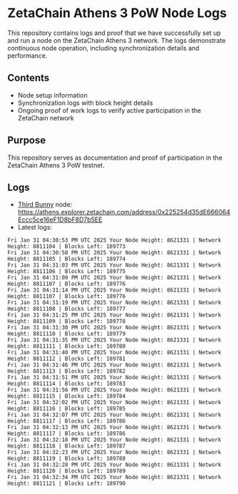 # ZetaChain Athens 3 PoW Node Logs
This repository contains logs and proof that we have successfully set up and run a node on the ZetaChain Athens 3 network. The logs demonstrate continuous node operation, including synchronization details and performance.

## Contents
- Node setup information
- Synchronization logs with block height details
- Ongoing proof of work logs to verify active participation in the ZetaChain network

## Purpose
This repository serves as documentation and proof of participation in the ZetaChain Athens 3 PoW testnet.

## Logs

- [Third Bunny](https://thirdbunny.xyz/) node: https://athens.explorer.zetachain.com/address/0x225254d35dE666064Eccc5ce16eF1D8bF8D7b5EE
- Latest logs:
```
Fri Jan 31 04:30:53 PM UTC 2025 Your Node Height: 8621331 | Network Height: 8811104 | Blocks Left: 189773
Fri Jan 31 04:30:58 PM UTC 2025 Your Node Height: 8621331 | Network Height: 8811105 | Blocks Left: 189774
Fri Jan 31 04:31:03 PM UTC 2025 Your Node Height: 8621331 | Network Height: 8811106 | Blocks Left: 189775
Fri Jan 31 04:31:09 PM UTC 2025 Your Node Height: 8621331 | Network Height: 8811107 | Blocks Left: 189776
Fri Jan 31 04:31:14 PM UTC 2025 Your Node Height: 8621331 | Network Height: 8811107 | Blocks Left: 189776
Fri Jan 31 04:31:19 PM UTC 2025 Your Node Height: 8621331 | Network Height: 8811108 | Blocks Left: 189777
Fri Jan 31 04:31:25 PM UTC 2025 Your Node Height: 8621331 | Network Height: 8811109 | Blocks Left: 189778
Fri Jan 31 04:31:30 PM UTC 2025 Your Node Height: 8621331 | Network Height: 8811110 | Blocks Left: 189779
Fri Jan 31 04:31:35 PM UTC 2025 Your Node Height: 8621331 | Network Height: 8811111 | Blocks Left: 189780
Fri Jan 31 04:31:40 PM UTC 2025 Your Node Height: 8621331 | Network Height: 8811112 | Blocks Left: 189781
Fri Jan 31 04:31:46 PM UTC 2025 Your Node Height: 8621331 | Network Height: 8811113 | Blocks Left: 189782
Fri Jan 31 04:31:51 PM UTC 2025 Your Node Height: 8621331 | Network Height: 8811114 | Blocks Left: 189783
Fri Jan 31 04:31:56 PM UTC 2025 Your Node Height: 8621331 | Network Height: 8811115 | Blocks Left: 189784
Fri Jan 31 04:32:02 PM UTC 2025 Your Node Height: 8621331 | Network Height: 8811116 | Blocks Left: 189785
Fri Jan 31 04:32:07 PM UTC 2025 Your Node Height: 8621331 | Network Height: 8811117 | Blocks Left: 189786
Fri Jan 31 04:32:13 PM UTC 2025 Your Node Height: 8621331 | Network Height: 8811117 | Blocks Left: 189786
Fri Jan 31 04:32:18 PM UTC 2025 Your Node Height: 8621331 | Network Height: 8811118 | Blocks Left: 189787
Fri Jan 31 04:32:23 PM UTC 2025 Your Node Height: 8621331 | Network Height: 8811119 | Blocks Left: 189788
Fri Jan 31 04:32:28 PM UTC 2025 Your Node Height: 8621331 | Network Height: 8811120 | Blocks Left: 189789
Fri Jan 31 04:32:34 PM UTC 2025 Your Node Height: 8621331 | Network Height: 8811121 | Blocks Left: 189790
```
